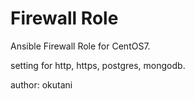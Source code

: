 # Firewall Role

Ansible Firewall Role for CentOS7.

setting for http, https, postgres, mongodb.

author: okutani